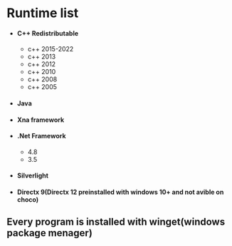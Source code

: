 
# Runtime list

* #### C++ Redistributable 
  + c++ 2015-2022
  + c++ 2013
  + c++ 2012
  + c++ 2010
  + c++ 2008 
  + c++ 2005
* #### Java  
* #### Xna framework
* #### .Net Framework 
  + 4.8 
  + 3.5 
* #### Silverlight  
* #### Directx 9(Directx 12 preinstalled with windows 10+ and not avible on choco)

## Every program is installed with winget(windows package menager)                                
                                             
